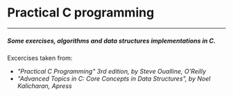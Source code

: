 # Practical C programming
----

##### Some exercises, algorithms and data structures implementations in C.

Excercises taken from:
- *"Practical C Programming" 3rd edition, by Steve Oualline, O'Reilly*
- *"Advanced Topics in C: Core Concepts in Data Structures", by Noel Kalicharan, Apress*

